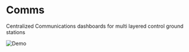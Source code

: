 # Comms
Centralized Communications dashboards for multi layered control ground stations

![Demo](https://github.com/user-attachments/assets/8e359429-59c5-40ae-935f-43ecbb8c98da)
